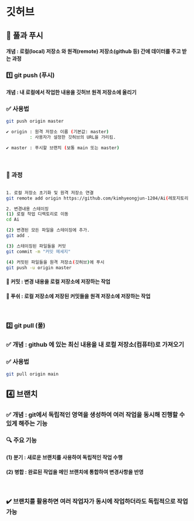 # 깃허브

## 🌟 풀과 푸시 
#### 개념 : **로컬(local) 저장소** 와 **원격(remote) 저장소(github 등)** 간에 데이터를 주고  받는 과정

### 1️⃣ git push (푸시)
#### 개념 : 내 로컬에서 작업한 내용을 깃허브 원격 저장소에 올리기 

### ✅ 사용법

```bash
git push origin master

✔ origin : 원격 저장소 이름 (기본값: master)
         : 사용자가 설정한 깃허브의 URL을 가리킴. 

✔ master : 푸시할 브랜치 (보통 main 또는 master)
```
<br/>

### 📌 과정

```bash

1. 로컬 저장소 초기화 및 원격 저장소 연결 
git remote add origin https://github.com/kimhyeongjun-1204/Ai(레포지토리 주소)

2. 변경내용 스테이징
(1) 로컬 작업 디렉토리로 이동 
cd Ai 

(2) 변경된 모든 파일을 스테이징에 추가. 
git add . 

(3) 스테이징된 파일들을 커밋
git commit -m "커밋 메세지" 

(4) 커밋된 파일들을 원격 저장소(깃허브)에 푸시 
git push -u origin master

``` 

#### 🔹 커밋 : 변경 내용을 로컬 저장소에 저장하는 작업 

#### 🔹 푸쉬 : 로컬 저장소에 저장된 커밋들을 원격 저장소에 저장하는 작업 

<br/>

### 2️⃣ git pull (풀)
### ✅ 개념 : **github** 에 있는 최신 내용을 내 로컬 저장소(**컴퓨터**)로 가져오기 

### ✅ 사용법
```bash 
git pull origin main 
```

## 4️⃣ 브랜치 
### ✅ 개념 : git에서 독립적인 영역을 생성하여 여러 작업을 동시해 진행할 수 있게 해주는 기능 

### 🔍 주요 기능 
#### (1) 분기 : 새로운 브랜치를 사용하여 독립적인 작업 수행 

#### (2) 병합 : 완료된 작업을 메인 브랜치에 통합하여 변경사항을 반영 

<br/> 

### ✔️ 브랜치를 활용하면 여러 작업자가 동시에 작업하더라도 독립적으로 작업 가능 

